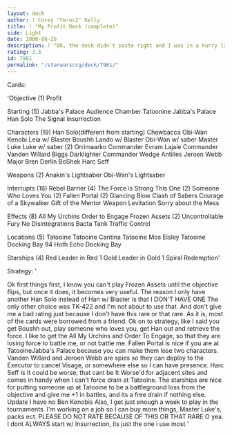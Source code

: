 ```yaml
---
layout: deck
author: ! Corey "Yeroc2" Kelly
title: ! "My Profit Deck (complete)"
side: Light
date: 2000-06-26
description: ! "OK, the deck didn't paste right and I was in a hurry last time, THIS is the complete deck, enjoy"
rating: 3.5
id: 7961
permalink: "/starwarsccg/deck/7961/"
---
```

Cards: 

'Objective (1)
Profit

Starting (5)
Jabba's Palace Audience Chamber
Tatoonine Jabba's Palace
Han Solo
The Signal
Insurrection

Characters (19)
Han Solo(different from starting)
Chewbacca
Obi-Wan Kenobi
Leia w/ Blaster
Boushh
Lando w/ Blaster
Obi-Wan w/ saber
Master Luke
Luke w/ saber (2)
Orrimaarko
Commander Evram Lajaie
Commander Vanden Willard
Biggs Darklighter
Commander Wedge Antilles
Jeroen Webb
Major Bren Derlin
BoShek
Harc Seff

Weapons (2)
Anakin's Lightsaber
Obi-Wan's Lightsaber

Interrupts (16)
Rebel Barrier (4)
The Force is Strong This One (2)
Someone Who Loves You (2)
Fallen Portal (2)
Glancing Blow
Clash of Sabers
Courage of a Skywalker
Gift of the Mentor
Weapon Levitation
Sorry about the Mess

Effects (8)
All My Urchins
Order to Engage
Frozen Assets (2)
Uncontrollable Fury
No Disintegrations
Bacta Tank
Traffic Control

Locations (5)
Tatooine
Tatooine Cantina
Tatooine Mos Eisley
Tatooine Docking Bay 94
Hoth Echo Docking Bay

Starships (4)
Red Leader in Red 1
Gold Leader in Gold 1
Spiral
Redemption'

Strategy: '

Ok first things first, I know you can't play Frozen Assets until the objective flips, but once it does, it becomes very useful. The reason I only have another Han Solo instead of Han w/ Blaster is that I DON'T HAVE ONE The only other choice was TK-422 and I'm not about to use that. And don't give me a bad rating just because I don't have this rare or that rare. As it is, most of the cards were borrowed from a friend.
Ok on to strategy, like I said you get Boushh out, play someone who loves you, get Han out and retrieve the force. I like to get the All My Urchins and Order To Engage, so that they are losing force to battle me, or not battle me. Fallen Portal is nice if you are at TatooineJabba's Palace because you can make them lose two characters. Vanden Willard and Jeroen Webb are spies so they can deploy to the Executor to cancel Visage, or somewhere else so I can have presence. Harc Seff is It could be worse, that cant be It Worse'd for adjacent sites and comes in handy when I can't force drain at Tatooine. The starships are nice for putting someone up at Tatooine to be a battleground loss from the objective and give me +1 in battles, and its a free drain if nothing else.
Update I have no Ben Kenobis Also, I get just enough a week to play in the tournaments. I'm working on a job so I can buy more things, Master Luke's, packs ect. PLEASE DO NOT RATE BECAUSE OF THIS OR THAT RARE O yea. I dont ALWAYS start w/ Insurrection, its just the one i use most
'
